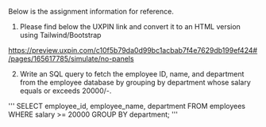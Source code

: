Below is the assignment information for reference.

1) Please find below the UXPIN link and convert it to an HTML version using Tailwind/Bootstrap

https://preview.uxpin.com/c10f5b79da0d99bc1acbab7f4e7629db199ef424#/pages/165617785/simulate/no-panels

2) Write an SQL query to fetch the employee ID, name, and department from the employee database by grouping by department whose salary equals or exceeds 20000/-.

'''
SELECT employee_id, employee_name, department
FROM employees
WHERE salary >= 20000
GROUP BY department;
'''
